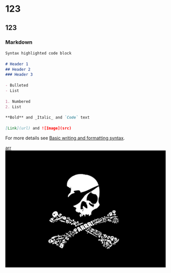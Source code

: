 # 123

## 123

### Markdown

```markdown
Syntax highlighted code block

# Header 1
## Header 2
### Header 3

- Bulleted
- List

1. Numbered
2. List

**Bold** and _Italic_ and `Code` text

[Link](url) and ![Image](src)
```

For more details see [Basic writing and formatting syntax](https://docs.github.com/en/github/writing-on-github/getting-started-with-writing-and-formatting-on-github/basic-writing-and-formatting-syntax).


[arr](https://github.com/chertoGUN/yas0subibu/blob/main/PW1b3BycPzQ.jpg)
![arr](https://github.com/chertoGUN/yas0subibu/blob/main/PW1b3BycPzQ.jpg)
